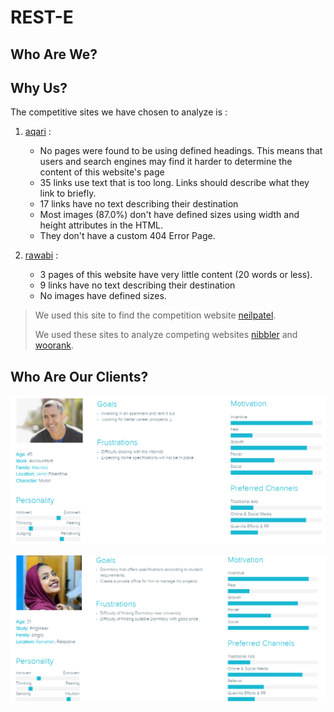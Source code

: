 # REST-E
## Who Are We?
## Why Us?

The competitive sites we have chosen to analyze  is : 
1. [aqari](http://www.aqari.ps/) : 
    - No pages were found to be using defined headings. This means that users and search engines may find it harder to determine the content of this website's page
    - 35 links use text that is too long. Links should describe what they link to briefly.
    - 17 links have no text describing their destination
    - Most images (87.0%) don't have defined sizes using width and height attributes in the HTML.
    - They don't have a custom 404 Error Page.

2. [rawabi](https://www.rawabi.ps/ar) :
    - 3 pages of this website have very little content (20 words or less).
    - 9 links have no text describing their destination
    - No images have defined sizes.


> We used this site to find the competition website [neilpatel](https://neilpatel.com/).
>
> We used these sites to analyze competing websites [nibbler](https://nibbler.silktide.com/en_US) and [woorank](https://www.woorank.com/).

## Who Are Our Clients?
![client1](image/temp1.png)

![client2](image/temp2.png)
